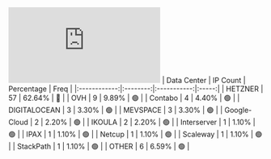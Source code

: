 ![Diagramm](https://github.com/obajay/StateSync-snapshots/blob/main/Projects/Gitopia/1/README.md)
| Data Center | IP Count | Percentage | Freq |
|:------------:|:--------:|:-----------:|:-----:|
| HETZNER | 57 | 62.64% | 🔴 |
| OVH | 9 | 9.89% | 🟢 |
| Contabo | 4 | 4.40% | 🟢 |
| DIGITALOCEAN | 3 | 3.30% | 🟢 |
| MEVSPACE | 3 | 3.30% | 🟢 |
| Google-Cloud | 2 | 2.20% | 🟢 |
| IKOULA | 2 | 2.20% | 🟢 |
| Interserver | 1 | 1.10% | 🟢 |
| IPAX | 1 | 1.10% | 🟢 |
| Netcup | 1 | 1.10% | 🟢 |
| Scaleway | 1 | 1.10% | 🟢 |
| StackPath | 1 | 1.10% | 🟢 |
| OTHER | 6 | 6.59% | 🟢 |